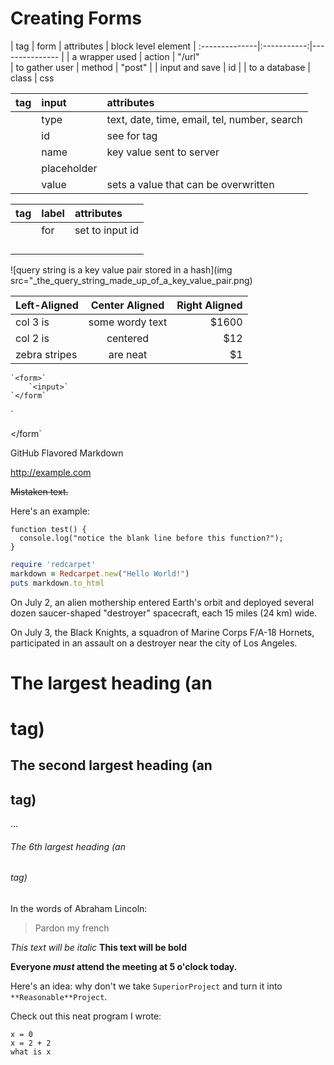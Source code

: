 # Creating Forms

| tag | form     | attributes  | block level element
| :--------------|:-----------:|--------------- |
| a wrapper used | action      | "/url"   
| to gather user | method      | "post"   | 
| input and save | id          | 
| to a database  | class       | css 

| tag | input | attributes  |
| :-----------|:------------|:---------------
|             | type        | text, date, time, email, tel, number, search 
|             | id          | see for tag
|             | name        | key value sent to server
|             | placeholder | 
|             | value       | sets a value that can be overwritten

| tag | label | attributes  |
| :-----------|:------------|:---------------
|             | for         | set to input id 
|             |             | 
|             | 
|             | 
|             | 

![query string is a key value pair stored in a hash](img src="_the_query_string_made_up_of_a_key_value_pair.png)


| Left-Aligned  | Center Aligned  | Right Aligned |
| :------------ |:---------------:| -----:|
| col 3 is      | some wordy text | $1600 |
| col 2 is      | centered        |   $12 |
| zebra stripes | are neat        |    $1 |

```
`<form>`
    `<input>`
`</form`
```

`<form>

</form`



GitHub Flavored Markdown

http://example.com

~~Mistaken text.~~

Here's an example:

```
function test() {
  console.log("notice the blank line before this function?");
}
```

```ruby
require 'redcarpet'
markdown = Redcarpet.new("Hello World!")
puts markdown.to_html
```


On July 2, an alien mothership entered Earth's orbit and deployed several dozen saucer-shaped "destroyer" spacecraft, each 15 miles (24 km) wide.

On July 3, the Black Knights, a squadron of Marine Corps F/A-18 Hornets, participated in an assault on a destroyer near the city of Los Angeles.

# The largest heading (an <h1> tag)
## The second largest heading (an <h2> tag)
…
###### The 6th largest heading (an <h6> tag)

In the words of Abraham Lincoln:

> Pardon my french
> 

*This text will be italic*
**This text will be bold**

**Everyone _must_ attend the meeting at 5 o'clock today.**

Here's an idea: why don't we take `SuperiorProject` and turn it into `**Reasonable**Project`.

Check out this neat program I wrote:

```
x = 0
x = 2 + 2
what is x
```

